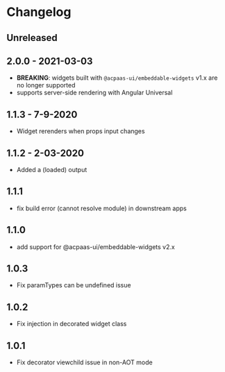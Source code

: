 # Changelog

## Unreleased

## 2.0.0 - 2021-03-03

- **BREAKING**: widgets built with `@acpaas-ui/embeddable-widgets` v1.x are no longer supported
- supports server-side rendering with Angular Universal

## 1.1.3 - 7-9-2020

- Widget rerenders when props input changes

## 1.1.2 - 2-03-2020

- Added a (loaded) output

## 1.1.1

- fix build error (cannot resolve module) in downstream apps

## 1.1.0

- add support for @acpaas-ui/embeddable-widgets v2.x

## 1.0.3

- Fix paramTypes can be undefined issue

## 1.0.2

- Fix injection in decorated widget class

## 1.0.1

- Fix decorator viewchild issue in non-AOT mode
